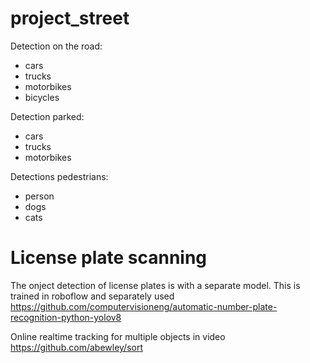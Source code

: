 # project_street
Detection on the road:
- cars
- trucks
- motorbikes
- bicycles

Detection parked:
- cars
- trucks
- motorbikes

Detections pedestrians:
- person
- dogs
- cats

# License plate scanning
The onject detection of license plates is with a separate model. This is trained in roboflow and separately used 
https://github.com/computervisioneng/automatic-number-plate-recognition-python-yolov8

Online realtime tracking for multiple objects in video
https://github.com/abewley/sort
